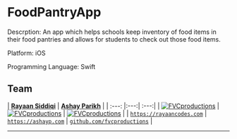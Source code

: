 # FoodPantryApp
Descrption: An app which helps schools keep inventory of food items in their food pantries and allows for students to check out those food items.

Platform: iOS

Programming Language: Swift

## Team

| <a href="https://rayaancodes.weebly.com" target="_blank">**Rayaan Siddiqi**</a> | <a href="https://ashayp.com" target="_blank">**Ashay Parikh**</a> | 
| :---: |:---:| :---:|
| [![FVCproductions](https://avatars1.githubusercontent.com/u/4284691?v=3&s=200)](http://fvcproductions.com)    | [![FVCproductions](https://avatars1.githubusercontent.com/u/4284691?v=3&s=200)](http://fvcproductions.com) | [![FVCproductions](https://avatars1.githubusercontent.com/u/4284691?v=3&s=200)](http://fvcproductions.com)  |
| <a href="https://rayaancodes.weebly.com" target="_blank">`https://rayaancodes.com`</a> | <a href="https://ashayp.com" target="_blank">`https://ashayp.com`</a> | <a href="http://github.com/fvcproductions" target="_blank">`github.com/fvcproductions`</a> |


---


